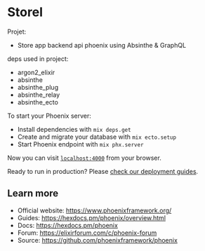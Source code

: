 # Storel
Projet:
 * Store app backend api phoenix using Absinthe & GraphQL

deps used in project:
 * argon2_elixir 
 * absinthe 
 * absinthe_plug
 * absinthe_relay
 * absinthe_ecto

To start your Phoenix server:
  * Install dependencies with `mix deps.get`
  * Create and migrate your database with `mix ecto.setup`
  * Start Phoenix endpoint with `mix phx.server`

Now you can visit [`localhost:4000`](http://localhost:4000) from your browser.

Ready to run in production? Please [check our deployment guides](https://hexdocs.pm/phoenix/deployment.html).

## Learn more

  * Official website: https://www.phoenixframework.org/
  * Guides: https://hexdocs.pm/phoenix/overview.html
  * Docs: https://hexdocs.pm/phoenix
  * Forum: https://elixirforum.com/c/phoenix-forum
  * Source: https://github.com/phoenixframework/phoenix
